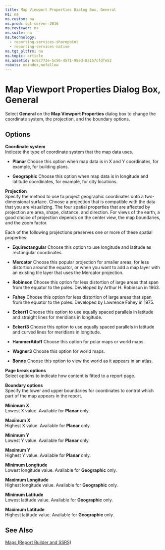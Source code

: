 ```yaml
---
title: Map Viewport Properties Dialog Box, General
H1: na
ms.custom: na
ms.prod: sql-server-2016
ms.reviewer: na
ms.suite: na
ms.technology: 
  - reporting-services-sharepoint
  - reporting-services-native
ms.tgt_pltfrm: na
ms.topic: article
ms.assetid: 6c9c773e-5c56-4571-95ed-8a157cfdfe52
robots: noindex,nofollow
---
```

# Map Viewport Properties Dialog Box, General
  Select **General** on the **Map Viewport Properties** dialog box to change the coordinate system, the projection, and the boundary options.  
  
## Options  
 **Coordinate system**  
 Indicate the type of coordinate system that the map data uses.  
  
-   **Planar** Choose this option when map data is in X and Y coordinates, for example, for building plans.  
  
-   **Geographic** Choose this option when map data is in longitude and latitude coordinates, for example, for city locations.  
  
 **Projection**  
 Specify the method to use to project geographic coordinates onto a two\-dimensional surface. Choose a projection that is compatible with the data that you are visualizing. The four spatial properties that are affected by projection are area, shape, distance, and direction. For views of the earth, a good choice of projection depends on the center view, the map boundaries, and the zoom factor.  
  
 Each of the following projections preserves one or more of these spatial properties:  
  
-   **Equirectangular** Choose this option to use longitude and latitude as rectangular coordinates.  
  
-   **Mercator** Choose this popular projection for smaller areas, for less distortion around the equator, or when you want to add a map layer with an existing tile layer that uses the Mercator projection.  
  
-   **Robinson** Choose this option for less distortion of large areas that span from the equator to the poles. Developed by Arthur H. Robinson in 1963.  
  
-   **Fahey** Choose this option for less distortion of large areas that span from the equator to the poles. Developed by Lawrence Fahey in 1975.  
  
-   **Eckert1** Choose this option to use equally spaced parallels in latitude and straight lines for meridians in longitude.  
  
-   **Eckert3** Choose this option to use equally spaced parallels in latitude and curved lines for meridians in longitude.  
  
-   **HammerAitoff** Choose this option for polar maps or world maps.  
  
-   **Wagner3** Choose this option for world maps.  
  
-   **Bonne** Choose this option to view the world as it appears in an atlas.  
  
 **Page break options**  
 Select options to indicate how content is fitted to a report page.  
  
 **Boundary options**  
 Specify the lower and upper boundaries for coordinates to control which part of the map appears in the report.  
  
 **Minimum X**  
 Lowest X value. Available for **Planar** only.  
  
 **Maximum X**  
 Highest X value. Available for **Planar** only.  
  
 **Minimum Y**  
 Lowest Y value. Available for **Planar** only.  
  
 **Maximum Y**  
 Highest Y value. Available for **Planar** only.  
  
 **Minimum Longitude**  
 Lowest longitude value. Available for **Geographic** only.  
  
 **Maximum Longitude**  
 Highest longitude value. Available for **Geographic** only.  
  
 **Minimum Latitude**  
 Lowest latitude value. Available for **Geographic** only.  
  
 **Maximum Latitude**  
 Highest latitude value. Available for **Geographic** only.  
  
## See Also  
 [Maps &#40;Report Builder and SSRS&#41;](../../Topics/TopicNameNotContainA/Maps--Report-Builder-and-SSRS-.md)  
  
  